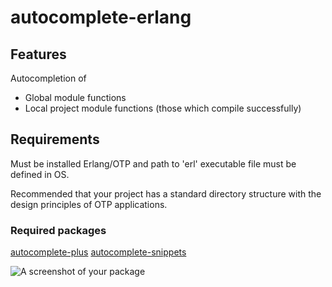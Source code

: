 # autocomplete-erlang

## Features
Autocompletion of
  - Global module functions
  - Local project module functions (those which compile successfully)

## Requirements
  Must be installed Erlang/OTP and path to 'erl' executable file must be defined in OS.

  Recommended that your project has a standard directory structure with the design principles of OTP applications.

### Required packages
  [autocomplete-plus](https://atom.io/packages/autocomplete-plus)
  [autocomplete-snippets](https://atom.io/packages/autocomplete-snippets)

![A screenshot of your package](https://f.cloud.github.com/assets/69169/2290250/c35d867a-a017-11e3-86be-cd7c5bf3ff9b.gif)
